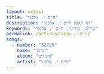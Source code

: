 ```yaml
---
layout: artist
title: "חיים י. אלפנר"
description: "דף האמן חיים י. אלפנר"
keywords: "שירים, מוזיקה, חיים י. אלפנר"
permalink: /artists/חיים-י.-אלפנר/
songs:
  - number: "32725"
    name: "יברכך"
    album: "סינגלים"
    artist: "חיים י. אלפנר"
---
```

